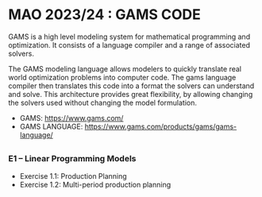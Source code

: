 # MAO 2023/24 : GAMS CODE

GAMS is a high level modeling system for mathematical programming and optimization. It consists of a language compiler and a range of associated solvers.

The GAMS modeling language allows modelers to quickly translate real world optimization problems into computer code. The gams language compiler then translates this code into a format the solvers can understand and solve. This architecture provides great flexibility, by allowing changing the solvers used without changing the model formulation.

- GAMS: https://www.gams.com/
- GAMS LANGUAGE: https://www.gams.com/products/gams/gams-language/

##

### E1 – Linear Programming Models
- Exercise 1.1: Production Planning
- Exercise 1.2: Multi-period production planning
